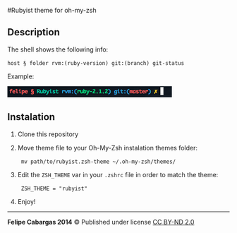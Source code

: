 #Rubyist theme for oh-my-zsh

**Description**
---

The shell shows the following info:

	host § folder rvm:(ruby-version) git:(branch) git-status

Example:

![](theme.png)

**Instalation**
---

1. Clone this repository
2. Move theme file to your Oh-My-Zsh instalation themes folder:

		mv path/to/rubyist.zsh-theme ~/.oh-my-zsh/themes/

3. Edit the `ZSH_THEME` var in your `.zshrc` file in order to match the theme:

		ZSH_THEME = "rubyist"

4. Enjoy!

---

**Felipe Cabargas 2014** &copy; Published under license [CC BY-ND 2.0](http://creativecommons.org/licenses/by-nd/2.0/)